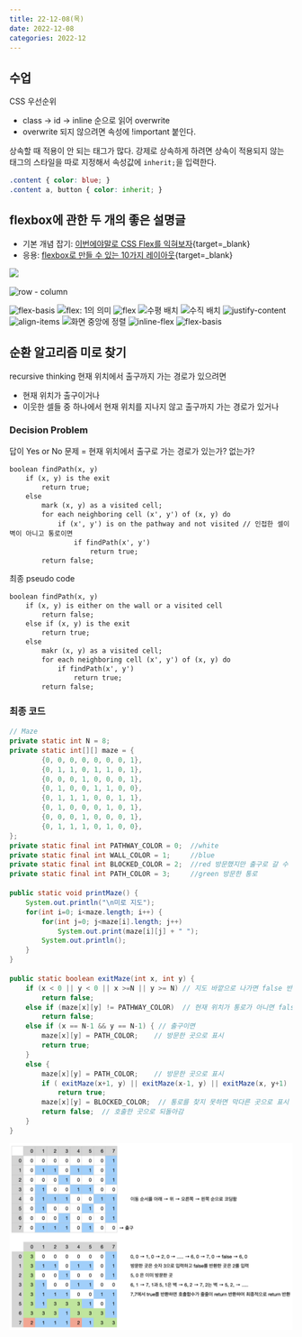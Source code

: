 ```yaml
---
title: 22-12-08(목)
date: 2022-12-08
categories: 2022-12
---
```


## 수업

CSS 우선순위

- class -> id -> inline 순으로 읽어 overwrite 
- overwrite 되지 않으려면 속성에 !important 붙인다. 

상속할 때 적용이 안 되는 태그가 많다. 강제로 상속하게 하려면 상속이 적용되지 않는 태그의 스타일을 따로 지정해서  속성값에 `inherit;`을 입력한다.  

```css
.content { color: blue; }
.content a, button { color: inherit; }
``` 

## flexbox에 관한 두 개의 좋은 설명글

- 기본 개념 잡기: [이번에야말로 CSS Flex를 익혀보자](https://studiomeal.com/archives/197){target=\_blank} 
- 응용: [flexbox로 만들 수 있는 10가지 레이아웃](https://d2.naver.com/helloworld/8540176){target=\_blank}

<img src="https://d2.naver.com/content/images/2018/12/helloworld-201811-flex_02.png" width="300px">

![row - column](https://d2.naver.com/content/images/2018/12/helloworld-201811-flex_05.png)

![flex-basis](https://d2.naver.com/content/images/2018/12/helloworld-201811-flex_10.png)
![flex: 1의 의미](https://d2.naver.com/content/images/2018/12/helloworld-201811-flex_11.png)
![flex](https://d2.naver.com/content/images/2018/12/helloworld-201811-flex_13.png)
![수평 배치](https://d2.naver.com/content/images/2018/12/helloworld-201811-flex_14.png)
![수직 배치](https://d2.naver.com/content/images/2018/12/helloworld-201811-flex_15.png)
![justify-content](https://d2.naver.com/content/images/2018/12/helloworld-201811-flex_19.png)
![align-items](https://d2.naver.com/content/images/2018/12/helloworld-201811-flex_21.png)
![화면 중앙에 정렬](https://d2.naver.com/content/images/2018/12/helloworld-201811-flex_23.png)
![inline-flex](https://d2.naver.com/content/images/2018/12/helloworld-201811-flex_28.png)
![flex-basis](https://d2.naver.com/content/images/2018/12/helloworld-201811-flex_35.png)

## 순환 알고리즘 미로 찾기

recursive thinking 현재 위치에서 출구까지 가는 경로가 있으려면

- 현재 위치가 출구이거나
- 이웃한 셀들 중 하나에서 현재 위치를 지나지 않고 출구까지 가는 경로가 있거나

### Decision Problem

답이 Yes or No 문제 = 현재 위치에서 출구로 가는 경로가 있는가? 없는가?

```
boolean findPath(x, y)
	if (x, y) is the exit
	    return true;
	else
		mark (x, y) as a visited cell;
	    for each neighboring cell (x', y') of (x, y) do
		    if (x', y') is on the pathway and not visited // 인접한 셀이 벽이 아니고 통로이면
			    if findPath(x', y')
				    return true;
		return false;
```

최종 pseudo code

```
boolean findPath(x, y)
	if (x, y) is either on the wall or a visited cell
		return false;
	else if (x, y) is the exit
		return true;
	else
		makr (x, y) as a visited cell;
		for each neighboring cell (x', y') of (x, y) do
			if findPath(x', y')
				return true;
		return false;
```

### 최종 코드

```java
// Maze
private static int N = 8;
private static int[][] maze = {
		{0, 0, 0, 0, 0, 0, 0, 1},
		{0, 1, 1, 0, 1, 1, 0, 1},
		{0, 0, 0, 1, 0, 0, 0, 1},
		{0, 1, 0, 0, 1, 1, 0, 0},
		{0, 1, 1, 1, 0, 0, 1, 1},
		{0, 1, 0, 0, 0, 1, 0, 1},
		{0, 0, 0, 1, 0, 0, 0, 1},
		{0, 1, 1, 1, 0, 1, 0, 0},
};
private static final int PATHWAY_COLOR = 0;  //white
private static final int WALL_COLOR = 1;     //blue
private static final int BLOCKED_COLOR = 2;  //red 방문했지만 출구로 갈 수 없는 경로
private static final int PATH_COLOR = 3;     //green 방문한 통로

public static void printMaze() {
	System.out.println("\n미로 지도");
	for(int i=0; i<maze.length; i++) {
		for(int j=0; j<maze[i].length; j++)
			System.out.print(maze[i][j] + " ");
		System.out.println();
	}
}

public static boolean exitMaze(int x, int y) {
	if (x < 0 || y < 0 || x >=N || y >= N) // 지도 바깥으로 나가면 false 반환
		return false;
	else if (maze[x][y] != PATHWAY_COLOR)  // 현재 위치가 통로가 아니면 false 반환
		return false;
	else if (x == N-1 && y == N-1) { // 출구이면
		maze[x][y] = PATH_COLOR;    // 방문한 곳으로 표시
		return true;
	}
	else {
		maze[x][y] = PATH_COLOR;    // 방문한 곳으로 표시
		if ( exitMaze(x+1, y) || exitMaze(x-1, y) || exitMaze(x, y+1) || exitMaze(x, y-1))
			return true;
		maze[x][y] = BLOCKED_COLOR;  // 통로를 찾지 못하면 막다른 곳으로 표시
		return false;  // 호출한 곳으로 되돌아감
	}
}
```

![](images/2022-12-08-19-57-17.png)
